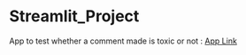 # Streamlit_Project
App to test whether a comment made is toxic or not : [App Link](https://sarthakshive-streamlit-project-app-950p03.streamlit.app/)
